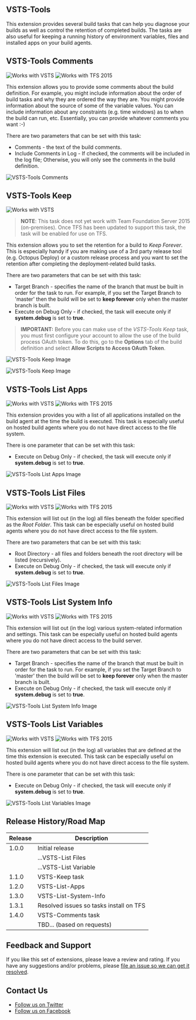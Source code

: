 ## VSTS-Tools
This extension provides several build tasks that can help you diagnose your builds as well as control the retention of completed builds. The tasks are also useful for keeping a running history of environment variables, files and installed apps on your build agents.

## VSTS-Tools Comments
![Works with VSTS](https://raw.githubusercontent.com/jbramwell/VSTS-Tools/master/VSTS-Extensions/images/VSTS_light.png) ![Works with TFS 2015](https://raw.githubusercontent.com/jbramwell/VSTS-Tools/master/VSTS-Extensions/images/TFS_2015_light.png)

This extension allows you to provide some comments about the build definition. For example, you might include information about the order of build tasks and why they are ordered the way they are. You might provide information about the source of some of the variable values. You can include information about any constraints (e.g. time windows) as to when the build can run, etc. Essentially, you can provide whatever comments you want :-)

There are two parameters that can be set with this task:

* Comments - the text of the build comments.
* Include Comments in Log - If checked, the comments will be included in the log file; Otherwise, you will only see the comments in the build definition.

![VSTS-Tools Comments](https://raw.githubusercontent.com/jbramwell/VSTS-Tools/master/VSTS-Extensions/screenshots/Comments.png)

## VSTS-Tools Keep
![Works with VSTS](https://raw.githubusercontent.com/jbramwell/VSTS-Tools/master/VSTS-Extensions/images/VSTS_light.png)

>**NOTE**: This task does not yet work with Team Foundation Server 2015 (on-premises). Once TFS has been updated to support this task, the task will be enabled for use on TFS.

This extension allows you to set the retention for a build to *Keep Forever*. This is especially handy if you are making use of a 3rd party release tool (e.g. Octopus Deploy) or a custom release process and you want to set the retention after completing the deployment-related build tasks.

There are two parameters that can be set with this task:

* Target Branch - specifies the name of the branch that must be built in order for the task to run. For example, if you set the Target Branch to 'master' then the build will be set to **keep forever** only when the master branch is built.
* Execute on Debug Only - if checked, the task will execute only if **system.debug** is set to **true**.

>**IMPORTANT:** Before you can make use of the *VSTS-Tools Keep* task, you must first configure your account to allow the use of the build process OAuth token. To do this, go to the **Options** tab of the build definition and select **Allow Scripts to Access OAuth Token**.

![VSTS-Tools Keep Image](https://github.com/jbramwell/VSTS-Tools/blob/master/VSTS-Extensions/screenshots/OAuth.png?raw=true)

![VSTS-Tools Keep Image](https://raw.githubusercontent.com/jbramwell/VSTS-Tools/master/VSTS-Extensions/screenshots/keep.png)

## VSTS-Tools List Apps
![Works with VSTS](https://raw.githubusercontent.com/jbramwell/VSTS-Tools/master/VSTS-Extensions/images/VSTS_light.png) ![Works with TFS 2015](https://raw.githubusercontent.com/jbramwell/VSTS-Tools/master/VSTS-Extensions/images/TFS_2015_light.png)

This extension provides you with a list of all applications installed on the build agent at the time the build is executed. This task is especially useful on hosted build agents where you do not have direct access to the file system.

There is one parameter that can be set with this task:

* Execute on Debug Only - if checked, the task will execute only if **system.debug** is set to **true**.

![VSTS-Tools List Apps Image](https://raw.githubusercontent.com/jbramwell/VSTS-Tools/master/VSTS-Extensions/screenshots/ListApps.png)

## VSTS-Tools List Files
![Works with VSTS](https://raw.githubusercontent.com/jbramwell/VSTS-Tools/master/VSTS-Extensions/images/VSTS_light.png) ![Works with TFS 2015](https://raw.githubusercontent.com/jbramwell/VSTS-Tools/master/VSTS-Extensions/images/TFS_2015_light.png)

This extension will list out (in the log) all files beneath the folder specified as the *Root Folder*. This task can be especially useful on hosted build agents where you do not have direct access to the file system.

There are two parameters that can be set with this task:

* Root Directory - all files and folders beneath the root directory will be listed (recursively).
* Execute on Debug Only - if checked, the task will execute only if **system.debug** is set to **true**.

![VSTS-Tools List Files Image](https://raw.githubusercontent.com/jbramwell/VSTS-Tools/master/VSTS-Extensions/screenshots/ListFiles.png)

## VSTS-Tools List System Info
![Works with VSTS](https://raw.githubusercontent.com/jbramwell/VSTS-Tools/master/VSTS-Extensions/images/VSTS_light.png) ![Works with TFS 2015](https://raw.githubusercontent.com/jbramwell/VSTS-Tools/master/VSTS-Extensions/images/TFS_2015_light.png)

This extension will list out (in the log) various system-related information and settings. This task can be especially useful on hosted build agents where you do not have direct access to the build server.

There are two parameters that can be set with this task:

* Target Branch - specifies the name of the branch that must be built in order for the task to run. For example, if you set the Target Branch to 'master' then the build will be set to **keep forever** only when the master branch is built.
* Execute on Debug Only - if checked, the task will execute only if **system.debug** is set to **true**.

![VSTS-Tools List System Info Image](https://raw.githubusercontent.com/jbramwell/VSTS-Tools/master/VSTS-Extensions/screenshots/ListSystemInfo.png)

## VSTS-Tools List Variables
![Works with VSTS](https://raw.githubusercontent.com/jbramwell/VSTS-Tools/master/VSTS-Extensions/images/VSTS_light.png) ![Works with TFS 2015](https://raw.githubusercontent.com/jbramwell/VSTS-Tools/master/VSTS-Extensions/images/TFS_2015_light.png)

This extension will list out (in the log) all variables that are defined at the time this extension is executed. This task can be especially useful on hosted build agents where you do not have direct access to the file system.

There is one parameter that can be set with this task:

* Execute on Debug Only - if checked, the task will execute only if **system.debug** is set to **true**.

![VSTS-Tools List Variables Image](https://raw.githubusercontent.com/jbramwell/VSTS-Tools/master/VSTS-Extensions/screenshots/ListVariables.png)

## Release History/Road Map
|Release|Description                                |
|-------|-------------------------------------------|
| 1.0.0 | Initial release                           |
|       | ...VSTS-List Files                        |
|       | ...VSTS-List Variable                     |
| 1.1.0 | VSTS-Keep task                            |
| 1.2.0 | VSTS-List-Apps                            |
| 1.3.0 | VSTS-List-System-Info                     |
| 1.3.1 | Resolved issues so tasks install on TFS   |
| 1.4.0 | VSTS-Comments task                        |
|       | TBD... (based on requests)                |

## Feedback and Support
If you like this set of extensions, please leave a review and rating. If you have any suggestions and/or problems, please [file an issue so we can get it resolved](https://github.com/jbramwell/VSTS-Tools/issues).

## Contact Us
* [Follow us on Twitter](https://twitter.com/moonspacelabs)
* [Follow us on Facebook](https://www.facebook.com/MoonspaceLabs/)
